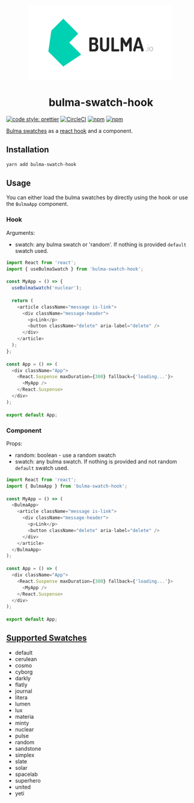 <div align="center">
  <img height="200"
    src="https://raw.githubusercontent.com/jgthms/bulma/master/docs/images/bulma-banner.png">
  <h1>bulma-swatch-hook</h1>
</div>

[![code style: prettier](https://img.shields.io/badge/code_style-prettier-ff69b4.svg?style=for-the-badge)](https://github.com/prettier/prettier) [![CircleCI](https://img.shields.io/circleci/project/github/hipstersmoothie/bulma-swatch-hook/master.svg?style=for-the-badge)](https://circleci.com/gh/hipstersmoothie/bulma-swatch-hook) [![npm](https://img.shields.io/npm/v/bulma-swatch-hook.svg?style=for-the-badge)](https://www.npmjs.com/package/bulma-swatch-hook) [![npm](https://img.shields.io/npm/dt/bulma-swatch-hook.svg?style=for-the-badge)](https://www.npmjs.com/package/bulma-swatch-hook)

[Bulma swatches](https://jenil.github.io/bulmaswatch/) as a [react hook](https://reactjs.org/) and a component.

## Installation

```sh
yarn add bulma-swatch-hook
```

## Usage

You can either load the bulma swatches by directly using the hook or use the `BulmaApp` component.

### Hook

Arguments:

- swatch: any bulma swatch or 'random'. If nothing is provided `default` swatch used.

```js
import React from 'react';
import { useBulmaSwatch } from 'bulma-swatch-hook';

const MyApp = () => {
  useBulmaSwatch('nuclear');

  return (
    <article className="message is-link">
      <div className="message-header">
        <p>Link</p>
        <button className="delete" aria-label="delete" />
      </div>
    </article>
  );
};

const App = () => (
  <div className="App">
    <React.Suspense maxDuration={300} fallback={'loading...'}>
      <MyApp />
    </React.Suspense>
  </div>
);

export default App;
```

### Component

Props:

- random: boolean - use a random swatch
- swatch: any bulma swatch. If nothing is provided and not random `default` swatch used.

```js
import React from 'react';
import { BulmaApp } from 'bulma-swatch-hook';

const MyApp = () => (
  <BulmaApp>
    <article className="message is-link">
      <div className="message-header">
        <p>Link</p>
        <button className="delete" aria-label="delete" />
      </div>
    </article>
  </BulmaApp>
);

const App = () => (
  <div className="App">
    <React.Suspense maxDuration={300} fallback={'loading...'}>
      <MyApp />
    </React.Suspense>
  </div>
);

export default App;
```

## [Supported Swatches](https://jenil.github.io/bulmaswatch/)

- default
- cerulean
- cosmo
- cyborg
- darkly
- flatly
- journal
- litera
- lumen
- lux
- materia
- minty
- nuclear
- pulse
- random
- sandstone
- simplex
- slate
- solar
- spacelab
- superhero
- united
- yeti
